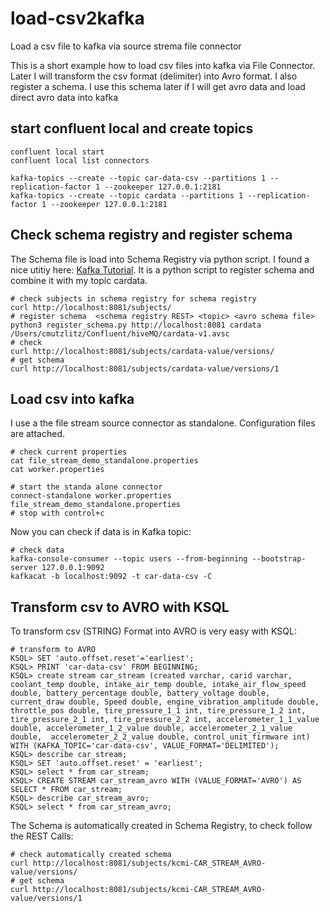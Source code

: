 # load-csv2kafka
Load a csv file to kafka via source strema file connector

This is a short example how to load csv files into kafka via File Connector. Later I will transform the csv format (delimiter) into Avro format.
I also register a schema. I use this schema later if I will get avro data and load direct avro data into kafka

## start confluent local and create topics

```
confluent local start
confluent local list connectors

kafka-topics --create --topic car-data-csv --partitions 1 --replication-factor 1 --zookeeper 127.0.0.1:2181
kafka-topics --create --topic cardata --partitions 1 --replication-factor 1 --zookeeper 127.0.0.1:2181
```
## Check schema registry and register schema
The Schema file is load into Schema Registry via python script. I found a nice utitiy here: [Kafka Tutorial](https://aseigneurin.github.io/2018/08/02/kafka-tutorial-4-avro-and-schema-registry.html). It is a python script to register schema and combine it with my topic cardata.
```
# check subjects in schema registry for schema registry
curl http://localhost:8081/subjects/
# register schema  <schema registry REST> <topic> <avro schema file>
python3 register_schema.py http://localhost:8081 cardata /Users/cmutzlitz/Confluent/hiveMQ/cardata-v1.avsc
# check
curl http://localhost:8081/subjects/cardata-value/versions/
# get schema
curl http://localhost:8081/subjects/cardata-value/versions/1
```
## Load csv into kafka
I use a the file stream source connector as standalone. Configuration files are attached.
```
# check current properties
cat file_stream_demo_standalone.properties
cat worker.properties

# start the standa alone connector
connect-standalone worker.properties file_stream_demo_standalone.properties
# stop with control+c
```

Now you can check if data is in Kafka topic:
```
# check data
kafka-console-consumer --topic users --from-beginning --bootstrap-server 127.0.0.1:9092
kafkacat -b localhost:9092 -t car-data-csv -C
```
## Transform csv to AVRO with KSQL
To transform csv (STRING) Format into AVRO is very easy with KSQL:
```
# transform to AVRO
KSQL> SET 'auto.offset.reset'='earliest';
KSQL> PRINT 'car-data-csv' FROM BEGINNING;
KSQL> create stream car_stream (created varchar, carid varchar, coolant_temp double, intake_air_temp double, intake_air_flow_speed double, battery_percentage double, battery_voltage double, current_draw double, Speed double, engine_vibration_amplitude double, throttle_pos double, tire_pressure_1_1 int, tire_pressure_1_2 int, tire_pressure_2_1 int, tire_pressure_2_2 int, accelerometer_1_1_value double, accelerometer_1_2_value double, accelerometer_2_1_value double,  accelerometer_2_2_value double, control_unit_firmware int) WITH (KAFKA_TOPIC='car-data-csv', VALUE_FORMAT='DELIMITED'); 
KSQL> describe car_stream;
KSQL> SET 'auto.offset.reset' = 'earliest';
KSQL> select * from car_stream;
KSQL> CREATE STREAM car_stream_avro WITH (VALUE_FORMAT='AVRO') AS SELECT * FROM car_stream;
KSQL> describe car_stream_avro;
KSQL> select * from car_stream_avro;
```
The Schema is automatically created in Schema Registry, to check follow the REST Calls:
```
# check automatically created schema
curl http://localhost:8081/subjects/kcmi-CAR_STREAM_AVRO-value/versions/
# get schema
curl http://localhost:8081/subjects/kcmi-CAR_STREAM_AVRO-value/versions/1
```
